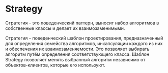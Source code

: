 # Strategy

Стратегия - это поведенческий паттерн, выносит набор алгоритмов в собственные классы и
делает их взаимозаменимыми.

Стратегия - поведенческий шаблон проектирования, предназначенный для определения
семейства алгоритмов, инкапсуляции каждого из них и обеспечения их взаимозаменяемости.
Это позволяет выбирать алгоритм путём определения соответствующего класса.
Шаблон Strategy позволяет менять выбранный алгоритм независимо от объектов-клиентов,
которые его используют.
